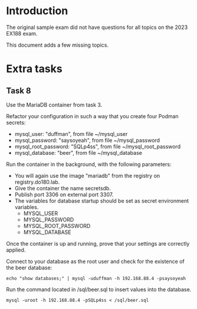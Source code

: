 # Introduction

The original sample exam did not have questions for all topics on the 2023 EX188 exam. 

This document adds a few missing topics. 


# Extra tasks

## Task 8

Use the MariaDB container from task 3. 

Refactor your configuration in such a way that you create four Podman secrets:

* mysql_user: "duffman", from file ~/mysql_user
* mysql_password: "saysoyeah", from file ~/mysql_password
* mysql_root_password: "SQLp4ss", from file ~/mysql_root_password
* mysql_database: "beer", from file ~/mysql_database

Run the container in the background, with the following parameters:

* You will again use the image "mariadb" from the registry on registry.do180.lab.
* Give the container the name secretsdb.
* Publish port 3306 on external port 3307.
* The variables for database startup should be set as secret environment variables.
  * MYSQL_USER
  * MYSQL_PASSWORD
  * MYSQL_ROOT_PASSWORD
  * MYSQL_DATABASE

Once the container is up and running, prove that your settings are correctly applied.

Connect to your database as the root user and check for the existence of the beer database:

`echo "show databases;" | mysql -uduffman -h 192.168.88.4 -psaysoyeah`

Run the command located in /sql/beer.sql to insert values into the database.

`mysql -uroot -h 192.168.88.4 -pSQLp4ss < /sql/beer.sql`




